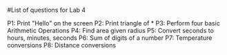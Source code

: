 #List of questions for Lab 4

P1: Print "Hello" on the screen
P2: Print triangle of *
P3: Perform four basic Arithmetic Operations
P4: Find area given radius
P5: Convert seconds to hours, minutes, seconds
P6: Sum of digits of a number
P7: Temperature conversions
P8: Distance conversions
